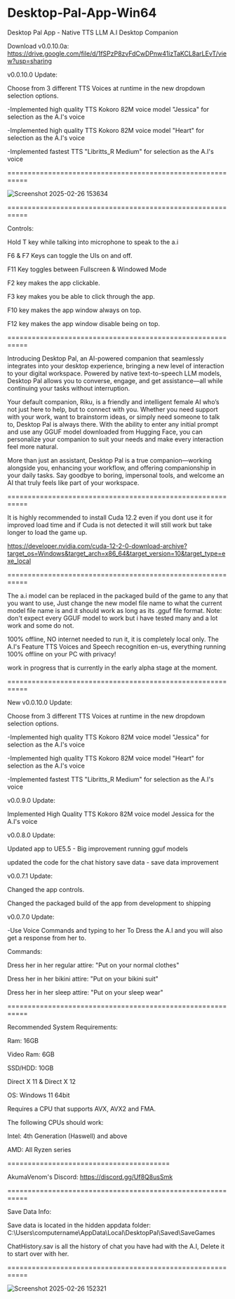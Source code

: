 # Desktop-Pal-App-Win64

Desktop Pal App - Native TTS LLM A.I Desktop Companion

Download v0.0.10.0a: https://drive.google.com/file/d/1fSPzP8zvFdCwDPnw41izTaKCL8arLEvT/view?usp=sharing

v0.0.10.0 Update:

Choose from 3 different TTS Voices at runtime in the new dropdown selection options.

-Implemented high quality TTS Kokoro 82M voice model "Jessica" for selection as the A.I's voice

-Implemented high quality TTS Kokoro 82M voice model "Heart" for selection as the A.I's voice

-Implemented fastest TTS "Libritts_R Medium" for selection as the A.I's voice

===========================================================

![Screenshot 2025-02-26 153634](https://github.com/user-attachments/assets/2274b4d5-3bef-43b0-a027-7b629d1d4072)

===========================================================

Controls:

Hold T key while talking into microphone to speak to the a.i

F6 & F7 Keys can toggle the UIs on and off.

F11 Key toggles between Fullscreen & Windowed Mode

F2 key makes the app clickable.

F3 key makes you be able to click through the app.

F10 key makes the app window always on top.

F12 key makes the app window disable being on top.

===========================================================

Introducing Desktop Pal, an AI-powered companion that seamlessly integrates into your desktop experience, bringing a new level of interaction to your digital workspace. Powered by native text-to-speech LLM models, Desktop Pal allows you to converse, engage, and get assistance—all while continuing your tasks without interruption.

Your default companion, Riku, is a friendly and intelligent female AI who’s not just here to help, but to connect with you. Whether you need support with your work, want to brainstorm ideas, or simply need someone to talk to, Desktop Pal is always there. With the ability to enter any initial prompt and use any GGUF model downloaded from Hugging Face, you can personalize your companion to suit your needs and make every interaction feel more natural.

More than just an assistant, Desktop Pal is a true companion—working alongside you, enhancing your workflow, and offering companionship in your daily tasks. Say goodbye to boring, impersonal tools, and welcome an AI that truly feels like part of your workspace.

===========================================================

It is highly recommended to install Cuda 12.2 even if you dont use it for improved load time and if Cuda is not detected it will still work but take longer to load the game up.

https://developer.nvidia.com/cuda-12-2-0-download-archive?target_os=Windows&target_arch=x86_64&target_version=10&target_type=exe_local

===========================================================

The a.i model can be replaced in the packaged build of the game to any that you want to use, Just change the new model file name to what the current model file name is and it should work as long as its .gguf file format. Note: don't expect every GGUF model to work but i have tested many and a lot work and some do not.

100% offline, NO internet needed to run it, it is completely local only. The A.I's Feature TTS Voices and Speech recognition en-us, everything running 100% offline on your PC with privacy!

work in progress that is currently in the early alpha stage at the moment.

===========================================================

New v0.0.10.0 Update:

Choose from 3 different TTS Voices at runtime in the new dropdown selection options.

-Implemented high quality TTS Kokoro 82M voice model "Jessica" for selection as the A.I's voice

-Implemented high quality TTS Kokoro 82M voice model "Heart" for selection as the A.I's voice

-Implemented fastest TTS "Libritts_R Medium" for selection as the A.I's voice

v0.0.9.0 Update:

Implemented High Quality TTS Kokoro 82M voice model Jessica for the A.I's voice

v0.0.8.0 Update:

Updated app to UE5.5 - Big improvement running gguf models

updated the code for the chat history save data - save data improvement

v0.0.7.1 Update:

Changed the app controls.

Changed the packaged build of the app from development to shipping

v0.0.7.0 Update:

-Use Voice Commands and typing to her To Dress the A.I and you will also get a response from her to.

Commands:

Dress her in her regular attire: "Put on your normal clothes"

Dress her in her bikini attire: "Put on your bikini suit"

Dress her in her sleep attire: "Put on your sleep wear"

===========================================================

Recommended System Requirements:

Ram: 16GB

Video Ram: 6GB

SSD/HDD: 10GB

Direct X 11 & Direct X 12

OS: Windows 11 64bit

Requires a CPU that supports AVX, AVX2 and FMA.

The following CPUs should work:

Intel: 4th Generation (Haswell) and above

AMD: All Ryzen series

========================================

AkumaVenom's Discord: https://discord.gg/Uf8Q8usSmk

===========================================================

Save Data Info:

Save data is located in the hidden appdata folder: C:\Users\computername\AppData\Local\DesktopPal\Saved\SaveGames

ChatHistory.sav is all the history of chat you have had with the A.I, Delete it to start over with her.

===========================================================

![Screenshot 2025-02-26 152321](https://github.com/user-attachments/assets/c59ebebc-ae50-49da-b546-a1a51b01ed0c)
